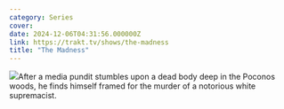 ```yaml
---
category: Series
cover: 
date: 2024-12-06T04:31:56.000000Z
link: https://trakt.tv/shows/the-madness
title: "The Madness"
---
```


![](https://walter-r2.trakt.tv/images/shows/000/202/370/fanarts/thumb/daf21dc359.jpg)After a media pundit stumbles upon a dead body deep in the Poconos woods, he finds himself framed for the murder of a notorious white supremacist.
